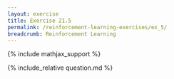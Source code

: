 ```yaml
---
layout: exercise
title: Exercise 21.5
permalink: /reinforcement-learning-exercises/ex_5/
breadcrumb: Reinforcement Learning
---
```


{% include mathjax_support %}

<div><i class="arrow-up loader" data-chapter="reinforcement-learning-exercises" data-exercise="ex_5" data-rating="0"></i></div>
{% include_relative question.md %}
